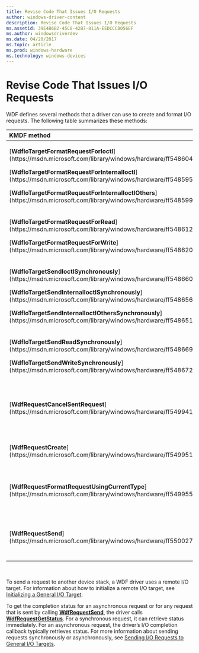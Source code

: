 ```yaml
---
title: Revise Code That Issues I/O Requests
author: windows-driver-content
description: Revise Code That Issues I/O Requests
ms.assetid: 39E4B6B2-45C8-42B7-811A-EEDCCCB056EF
ms.author: windowsdriverdev
ms.date: 04/20/2017
ms.topic: article
ms.prod: windows-hardware
ms.technology: windows-devices
---
```


# Revise Code That Issues I/O Requests


WDF defines several methods that a driver can use to create and format I/O requests. The following table summarizes these methods:

<table>
<colgroup>
<col width="50%" />
<col width="50%" />
</colgroup>
<thead>
<tr class="header">
<th align="left">KMDF method</th>
<th align="left">Action</th>
</tr>
</thead>
<tbody>
<tr class="odd">
<td align="left"><p>[<strong>WdfIoTargetFormatRequestForIoctl</strong>](https://msdn.microsoft.com/library/windows/hardware/ff548604)</p>
<p>[<strong>WdfIoTargetFormatRequestForInternalIoctl</strong>](https://msdn.microsoft.com/library/windows/hardware/ff548595)</p>
<p>[<strong>WdfIoTargetFormatRequestForInternalIoctlOthers</strong>](https://msdn.microsoft.com/library/windows/hardware/ff548599)</p></td>
<td align="left">Similar to manually formatting the next I/O stack location.</td>
</tr>
<tr class="even">
<td align="left"><p>[<strong>WdfIoTargetFormatRequestForRead</strong>](https://msdn.microsoft.com/library/windows/hardware/ff548612)</p>
<p>[<strong>WdfIoTargetFormatRequestForWrite</strong>](https://msdn.microsoft.com/library/windows/hardware/ff548620)</p></td>
<td align="left">Similar to [<strong>IoBuildAsynchronousFsdRequest</strong>](https://msdn.microsoft.com/library/windows/hardware/ff548310).</td>
</tr>
<tr class="odd">
<td align="left"><p>[<strong>WdfIoTargetSendIoctlSynchronously</strong>](https://msdn.microsoft.com/library/windows/hardware/ff548660)</p>
<p>[<strong>WdfIoTargetSendInternalIoctlSynchronously</strong>](https://msdn.microsoft.com/library/windows/hardware/ff548656)</p>
<p>[<strong>WdfIoTargetSendInternalIoctlOthersSynchronously</strong>](https://msdn.microsoft.com/library/windows/hardware/ff548651)</p></td>
<td align="left">Similar to [<strong>IoBuildDeviceIoControlRequest</strong>](https://msdn.microsoft.com/library/windows/hardware/ff548318), followed by [<strong>IoCallDriver</strong>](https://msdn.microsoft.com/library/windows/hardware/ff548336).</td>
</tr>
<tr class="even">
<td align="left"><p>[<strong>WdfIoTargetSendReadSynchronously</strong>](https://msdn.microsoft.com/library/windows/hardware/ff548669)</p>
<p>[<strong>WdfIoTargetSendWriteSynchronously</strong>](https://msdn.microsoft.com/library/windows/hardware/ff548672)</p></td>
<td align="left">Similar to [<strong>IoBuildSynchronousFsdRequest</strong>](https://msdn.microsoft.com/library/windows/hardware/ff548330), followed by [<strong>IoCallDriver</strong>](https://msdn.microsoft.com/library/windows/hardware/ff548336).</td>
</tr>
<tr class="odd">
<td align="left"><p>[<strong>WdfRequestCancelSentRequest</strong>](https://msdn.microsoft.com/library/windows/hardware/ff549941)</p></td>
<td align="left">Similar to [<strong>IoCancelIrp</strong>](https://msdn.microsoft.com/library/windows/hardware/ff548338) for a PIRP that was sent with [<strong>IoCallDriver</strong>](https://msdn.microsoft.com/library/windows/hardware/ff548336). The framework provides locks to ensure that the PIRP is not completed or freed between the calls to <strong>IoCallDriver</strong> and <strong>IoCancelIrp</strong>.</td>
</tr>
<tr class="even">
<td align="left">[<strong>WdfRequestCreate</strong>](https://msdn.microsoft.com/library/windows/hardware/ff549951)</td>
<td align="left">Similar to [<strong>IoAllocateIrp</strong>](https://msdn.microsoft.com/library/windows/hardware/ff548257). Creates a new WDFREQUEST object, sets attributes, and returns handle to caller.</td>
</tr>
<tr class="odd">
<td align="left">[<strong>WdfRequestFormatRequestUsingCurrentType</strong>](https://msdn.microsoft.com/library/windows/hardware/ff549955)</td>
<td align="left">Similar to [<strong>IoForwardIrpSynchronously</strong>](https://msdn.microsoft.com/library/windows/hardware/ff549100) but does not call [<strong>IoCallDriver</strong>](https://msdn.microsoft.com/library/windows/hardware/ff548336); driver must call [<strong>WdfRequestSend</strong>](https://msdn.microsoft.com/library/windows/hardware/ff550027).</td>
</tr>
<tr class="even">
<td align="left">[<strong>WdfRequestSend</strong>](https://msdn.microsoft.com/library/windows/hardware/ff550027)</td>
<td align="left">Similar to [<strong>IoForwardIrpSynchronously</strong>](https://msdn.microsoft.com/library/windows/hardware/ff549100) but does not call [<strong>IoCallDriver</strong>](https://msdn.microsoft.com/library/windows/hardware/ff548336); driver must call [<strong>WdfRequestSend</strong>](https://msdn.microsoft.com/library/windows/hardware/ff550027).</td>
</tr>
</tbody>
</table>

 

To send a request to another device stack, a WDF driver uses a remote I/O target. For information about how to initialize a remote I/O target, see [Initializing a General I/O Target](initializing-a-general-i-o-target.md).

To get the completion status for an asynchronous request or for any request that is sent by calling [**WdfRequestSend**](https://msdn.microsoft.com/library/windows/hardware/ff550027), the driver calls [**WdfRequestGetStatus**](https://msdn.microsoft.com/library/windows/hardware/ff549974). For a synchronous request, it can retrieve status immediately. For an asynchronous request, the driver’s I/O completion callback typically retrieves status. For more information about sending requests synchronously or asynchronously, see [Sending I/O Requests to General I/O Targets](sending-i-o-requests-to-general-i-o-targets.md).

 

 





